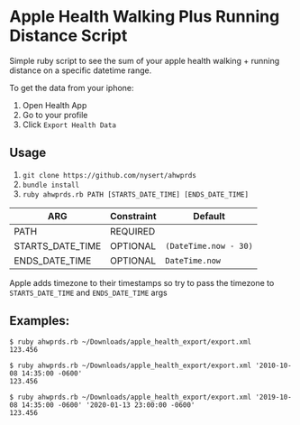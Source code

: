# Apple Health Walking Plus Running Distance Script
Simple ruby script to see the sum of your apple health walking + running distance
on a specific datetime range.

To get the data from your iphone:
 1. Open Health App
 2. Go to your profile
 3. Click `Export Health Data`

## Usage
1. `git clone https://github.com/nysert/ahwprds`
2. `bundle install`
3. `ruby ahwprds.rb PATH [STARTS_DATE_TIME] [ENDS_DATE_TIME]`

| ARG              | Constraint            | Default               |
| -----------------|-----------------------|-----------------------|
| PATH             | REQUIRED              |                       |
| STARTS_DATE_TIME | OPTIONAL              | `(DateTime.now - 30)` |
| ENDS_DATE_TIME   | OPTIONAL              | `DateTime.now`        |

Apple adds timezone to their timestamps so try to pass the timezone to `STARTS_DATE_TIME` and `ENDS_DATE_TIME` args

## Examples:
```console
$ ruby ahwprds.rb ~/Downloads/apple_health_export/export.xml
123.456

$ ruby ahwprds.rb ~/Downloads/apple_health_export/export.xml '2010-10-08 14:35:00 -0600'
123.456

$ ruby ahwprds.rb ~/Downloads/apple_health_export/export.xml '2019-10-08 14:35:00 -0600' '2020-01-13 23:00:00 -0600'
123.456
```
